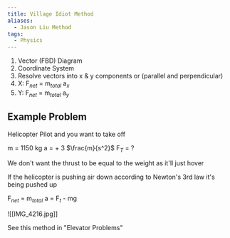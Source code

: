 ```yaml
---
title: Village Idiot Method
aliases:
  - Jason Liu Method
tags:
  - Physics
---
```

1. Vector (FBD) Diagram
2. Coordinate System
3. Resolve vectors into x & y components or (parallel and perpendicular)
4. X: F$_{net}$ = m$_{total}$ a$_x$ 
5. Y: F$_{net}$ = m$_{total}$ a$_y$ 

## Example Problem 

Helicopter Pilot and you want to take off 

m = 1150 kg 
a = + 3 $\frac{m}{s^2}$ 
F$_T$ = ?

We don't want the thrust to be equal to the weight as it'll just hover

If the helicopter is pushing air down according to Newton's 3rd law it's being pushed up

F$_{net}$ = m$_{total}$ a = F$_t$ - mg

![[IMG_4216.jpg]]

See this method in "Elevator Problems"